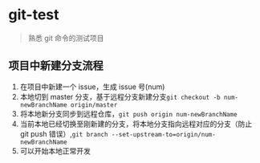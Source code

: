 # git-test

> 熟悉 git 命令的测试项目

## 项目中新建分支流程

1. 在项目中新建一个 issue，生成 issue 号(num)
2. 本地切到 master 分支，基于远程分支新建分支`git checkout -b num-newBranchName origin/master`
3. 将本地新分支同步到远程仓库，`git push origin num-newBranchName`
4. 当前本地已经切换至刚新建的分支，将本地分支指向远程对应的分支（防止 git push 错误）,`git branch --set-upstream-to=origin/num-newBranchName`
5. 可以开始本地正常开发

